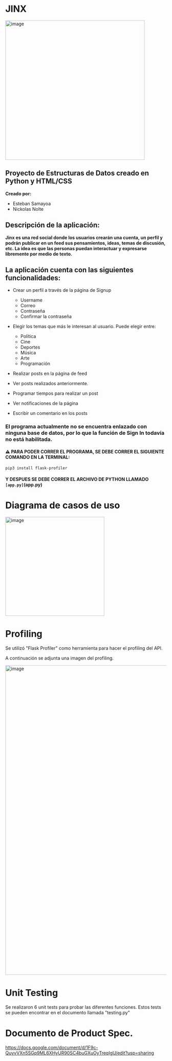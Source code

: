 # JINX
<img width="435" alt="image" src="https://user-images.githubusercontent.com/61555652/156282205-f4f177da-ecc2-4387-97a9-9c743c38f15a.png">


## Proyecto de Estructuras de Datos creado en Python y HTML/CSS
**Creado por:**
- Esteban Samayoa
- Nickolas Nolte



## Descripción de la aplicación:
 
**Jinx es una red social donde los usuarios crearán una cuenta, un perfil y podrán publicar en un feed sus pensamientos, ideas, temas de discusión, etc. La idea es que las personas puedan interactuar y expresarse libremente por medio de texto.**



## La aplicación cuenta con las siguientes funcionalidades:

*   Crear un perfil a través de la página de Signup
    * Username
    * Correo
    * Contraseña
    * Confirmar la contraseña


*   Elegir los temas que más le interesan al usuario. Puede elegir entre:
    * Política 
    * Cine 
    * Deportes
    * Música
    * Arte
    * Programación

* Realizar posts en la página de feed
* Ver posts realizados anteriormente.
* Programar tiempos para realizar un post
* Ver notificaciones de la página
* Escribir un comentario en los posts

### El programa actualmente no se encuentra enlazado con ninguna base de datos, por lo que la función de Sign In todavía no está habilitada.

#### ⚠️ **PARA PODER CORRER EL PROGRAMA, SE DEBE CORRER EL SIGUIENTE COMANDO EN LA TERMINAL:**

`pip3 install flask-profiler`

####  Y DESPUES SE DEBE CORRER EL ARCHIVO DE PYTHON LLAMADO **``[app.py]``(app.py)** 



# Diagrama de casos de uso
<img width="309" alt="image" src="https://user-images.githubusercontent.com/61555652/156281522-342a7b70-77ba-4d10-b6c9-2dcee6c31581.png">

# Profiling

Se utilizó "Flask Profiler" como herramienta para hacer el profiling del API.

A continuación se adjunta una imagen del profiling.

<img width="966" alt="image" src="https://user-images.githubusercontent.com/61555652/156972756-ba80b2b5-9229-43bc-a925-4ad1e48eacea.png">




# Unit Testing 

Se realizaron 6 unit tests para probar las diferentes funciones.
Estos tests se pueden encontrar en el documento llamada "testing.py"

# Documento de Product Spec.
https://docs.google.com/document/d/1F9c-QuyvVXn5SGp9ML6XHyUR90SC4buGXuOyTreqIgU/edit?usp=sharing
